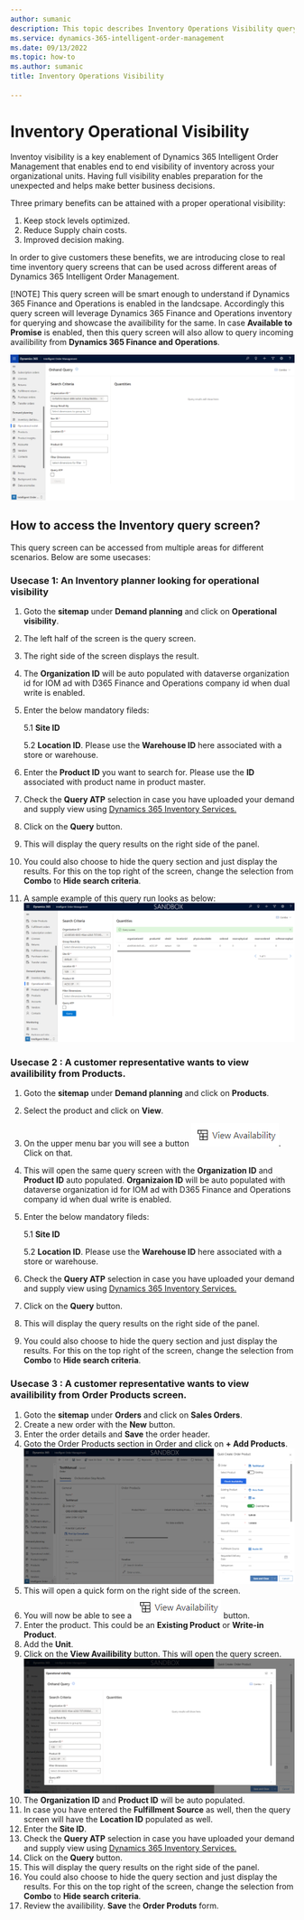 ```yaml
---
author: sumanic
description: This topic describes Inventory Operations Visibility query screen in Microsoft Dynamics 365 Intelligent Order Management.
ms.service: dynamics-365-intelligent-order-management
ms.date: 09/13/2022
ms.topic: how-to
ms.author: sumanic
title: Inventory Operations Visibility

---
```


# Inventory Operational Visibility

Inventoy visibility is a key enablement of Dynamics 365 Intelligent Order Management that enables end to end visibility of inventory across your organizational units. Having full visibility enables preparation for the unexpected and helps make better business decisions.

Three primary benefits can be attained with a proper operational visibility:

1. Keep stock levels optimized.
2. Reduce Supply chain costs.
3. Improved decision making.

In order to give customers these benefits, we are introducing close to real time inventory query screens that can be used across different areas of Dynamics 365 Intelligent Order Management.

[!NOTE]
This query screen will be smart enough to understand if Dynamics 365 Finance and Operations is enabled in the landcsape. Accordingly this query screen will leverage Dynamics 365 Finance and Operations inventory for querying and showcase the availibility for the same.
In case **Available to Promise** is enabled, then this query screen will also allow to query incoming availibility from **Dynamics 365 Finance and Operations**.

![Inventory Operational Visibility.](media/IVQuery.png)

## How to access the Inventory query screen?

This query screen can be accessed from multiple areas for different scenarios. Below are some usecases:

### Usecase 1: An Inventory planner looking for operational visibility

1. Goto the **sitemap** under **Demand planning** and click on **Operational visibility**.
2. The left half of the screen is the query screen.
3. The right side of the screen displays the result.
4. The **Organization ID** will be auto populated with dataverse organization id for IOM ad with D365 Finance and Operations company id when dual write is enabled.
5. Enter the below mandatory fileds:

    5.1 **Site ID**
    
    5.2 **Location ID**. Please use the **Warehouse ID** here associated with a store or warehouse.

 6. Enter the **Product ID** you want to search for. Please use the **ID** associated with product name in product master.
 
 7. Check the **Query ATP** selection in case you have uploaded your demand and supply view using [Dynamics 365 Inventory Services.](https://docs.microsoft.com/en-us/dynamics365/supply-chain/inventory/inventory-visibility-available-to-promise)
 8. Click on the **Query** button.
 9. This will display the query results on the right side of the panel.
 10. You could also choose to hide the query section and just display the results. For this on the top right of the screen, change the selection from **Combo** to **Hide search criteria**.
 11. A sample example of this query run looks as below:
![Query Results.](media/QueryResult.png)
  
### Usecase 2 : A customer representative wants to view availibility from Products.

1. Goto the **sitemap** under **Demand planning** and click on **Products**.
2. Select the product and click on **View**.
3. On the upper menu bar you will see a button ![View Avail.](media/Avail.png). Click on that.
4. This will open the same query screen with the **Organization ID** and **Product ID** auto populated. **Organizaion ID** will be auto populated with dataverse organization id for IOM ad with D365 Finance and Operations company id when dual write is enabled.
5. Enter the below mandatory fileds:

    5.1 **Site ID**
    
    5.2 **Location ID**. Please use the **Warehouse ID** here associated with a store or warehouse.
6. Check the **Query ATP** selection in case you have uploaded your demand and supply view using [Dynamics 365 Inventory Services.](https://docs.microsoft.com/en-us/dynamics365/supply-chain/inventory/inventory-visibility-available-to-promise)
7. Click on the **Query** button.
8. This will display the query results on the right side of the panel.
9. You could also choose to hide the query section and just display the results. For this on the top right of the screen, change the selection from **Combo** to **Hide search criteria**.

### Usecase 3 : A customer representative wants to view availibility from Order Products screen.

1. Goto the **sitemap** under **Orders** and click on **Sales Orders**.
2. Create a new order with the **New** button.
3. Enter the order details and **Save** the order header.
4. Goto the Order Products section in Order and click on **+ Add Products**.
![OrderProducts.](media/QuickForm.png)
6. This will open a quick form on the right side of the screen.
7. You will now be able to see a ![View Avail.](media/Avail.png) button.
8. Enter the product. This could be an **Existing Product** or **Write-in Product**.
9. Add the **Unit**.
10. Click on the **View Availibility** button. This will open the query screen.
![Query Autofill.](media/Autofill.png)
11. The **Organization ID** and **Product ID** will be auto populated.
12. In case you have entered the **Fulfillment Source** as well, then the query screen will have the **Location ID** populated as well.
13. Enter the **Site ID**.
14. Check the **Query ATP** selection in case you have uploaded your demand and supply view using [Dynamics 365 Inventory Services.](https://docs.microsoft.com/en-us/dynamics365/supply-chain/inventory/inventory-visibility-available-to-promise)
15. Click on the **Query** button.
16. This will display the query results on the right side of the panel.
17. You could also choose to hide the query section and just display the results. For this on the top right of the screen, change the selection from **Combo** to **Hide search criteria**.
18. Review the availibility. **Save** the **Order Produts** form.
